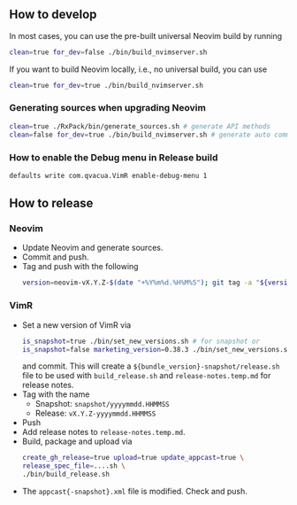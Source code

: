 ## How to develop

In most cases, you can use the pre-built universal Neovim build by running

```bash
clean=true for_dev=false ./bin/build_nvimserver.sh
```

If you want to build Neovim locally, i.e., no universal build, you can use

```bash
clean=true for_dev=true ./bin/build_nvimserver.sh
```

### Generating sources when upgrading Neovim

```bash
clean=true ./RxPack/bin/generate_sources.sh # generate API methods
clean=false for_dev=true ./bin/build_nvimserver.sh # generate auto commands and cursor modes
```

### How to enable the Debug menu in Release build

```bash
defaults write com.qvacua.VimR enable-debug-menu 1
```

## How to release

### Neovim

* Update Neovim and generate sources.
* Commit and push.
* Tag and push with the following
    ```bash
   version=neovim-vX.Y.Z-$(date "+%Y%m%d.%H%M%S"); git tag -a "${version}" -m "${version}"; git push origin "${version}"
    ```

### VimR

* Set a new version of VimR via
    ```bash
    is_snapshot=true ./bin/set_new_versions.sh # for snapshot or
    is_snapshot=false marketing_version=0.38.3 ./bin/set_new_versions.sh # for release
    ```
  and commit. This will create a `${bundle_version}-snapshot/release.sh` file to be used
  with `build_release.sh` and `release-notes.temp.md` for release notes.
* Tag with the name
    - Snapshot: `snapshot/yyyymmdd.HHMMSS`
    - Release: `vX.Y.Z-yyyymmdd.HHMMSS`
* Push
* Add release notes to `release-notes.temp.md`.
* Build, package and upload via
    ```bash
    create_gh_release=true upload=true update_appcast=true \
    release_spec_file=....sh \
    ./bin/build_release.sh
    ```
* The `appcast{-snapshot}.xml` file is modified. Check and push.
